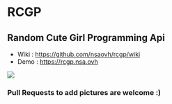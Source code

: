 # RCGP
## Random Cute Girl Programming Api

 * Wiki : https://github.com/nsaovh/rcgp/wiki
 * Demo : https://rcgp.nsa.ovh

<a href="https://puush.tuto-craft.com/rcgp.gif"><img src="https://puush.tuto-craft.com/rcgp.gif"></a>
 
### Pull Requests to add pictures are welcome :)